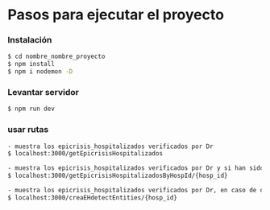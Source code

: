 # Pasos para ejecutar el proyecto

### Instalación

```sh
$ cd nombre_nombre_proyecto
$ npm install
$ npm i nodemon -D
```

### Levantar servidor
```sh
$ npm run dev
```

### usar rutas
```sh
- muestra los epicrisis_hospitalizados verificados por Dr
$ localhost:3000/getEpicrisisHospitalizados

- muestra los epicrisis_hospitalizados verificados por Dr y si han sido analizados con comprehend Medicadal las Entities y responseUnmappedAttributes
$ localhost:3000/getEpicrisisHospitalizadosByHospId/{hosp_id}

- muestra los epicrisis_hospitalizados verificados por Dr, en caso de que no esten analizados con comprehend se usa el metodo comprehendmedical.detectEntitiesV2 para analizar el texto de epicrisis_resumen
$ localhost:3000/creaEHdetectEntities/{hosp_id}
```

